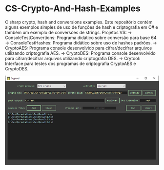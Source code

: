 # CS-Crypto-And-Hash-Examples
C sharp crypto, hash and conversions examples.
Este repositório contém alguns exemplos simples de uso de funções de hash e criptografia em C# e também um exemplo de conversões de strings.
Projetos VS:
-> ConsoleTestConvertions: Programa didático sobre conversão para base 64.
-> ConsoleTestHashes: Programa didático sobre uso de hashes padrões.
-> CryptoAES: Programa console desenvolvido para cifrar/decifrar arquivos utilizando criptografia AES.
-> CryptoDES: Programa console desenvolvido para cifrar/decifrar arquivos utilizando criptografia DES.
-> Crytool: Interface para testes dos programas de criptografia CryptoAES e CryptoDES.

<p align="center">
  <img src="https://github.com/JunioCesarFerreira/CS-Crypto-And-Hash-Examples/blob/main/print.png">
</p>
